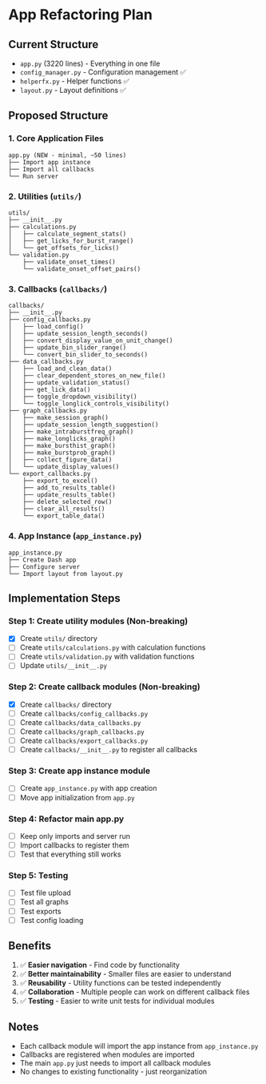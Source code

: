 # App Refactoring Plan

## Current Structure
- `app.py` (3220 lines) - Everything in one file
- `config_manager.py` - Configuration management ✅
- `helperfx.py` - Helper functions ✅
- `layout.py` - Layout definitions ✅

## Proposed Structure

### 1. Core Application Files
```
app.py (NEW - minimal, ~50 lines)
├── Import app instance
├── Import all callbacks
└── Run server
```

### 2. Utilities (`utils/`)
```
utils/
├── __init__.py
├── calculations.py
│   ├── calculate_segment_stats()
│   ├── get_licks_for_burst_range()
│   └── get_offsets_for_licks()
└── validation.py
    ├── validate_onset_times()
    └── validate_onset_offset_pairs()
```

### 3. Callbacks (`callbacks/`)
```
callbacks/
├── __init__.py
├── config_callbacks.py
│   ├── load_config()
│   ├── update_session_length_seconds()
│   ├── convert_display_value_on_unit_change()
│   ├── update_bin_slider_range()
│   └── convert_bin_slider_to_seconds()
├── data_callbacks.py
│   ├── load_and_clean_data()
│   ├── clear_dependent_stores_on_new_file()
│   ├── update_validation_status()
│   ├── get_lick_data()
│   ├── toggle_dropdown_visibility()
│   └── toggle_longlick_controls_visibility()
├── graph_callbacks.py
│   ├── make_session_graph()
│   ├── update_session_length_suggestion()
│   ├── make_intraburstfreq_graph()
│   ├── make_longlicks_graph()
│   ├── make_bursthist_graph()
│   ├── make_burstprob_graph()
│   ├── collect_figure_data()
│   └── update_display_values()
└── export_callbacks.py
    ├── export_to_excel()
    ├── add_to_results_table()
    ├── update_results_table()
    ├── delete_selected_row()
    ├── clear_all_results()
    └── export_table_data()
```

### 4. App Instance (`app_instance.py`)
```
app_instance.py
├── Create Dash app
├── Configure server
└── Import layout from layout.py
```

## Implementation Steps

### Step 1: Create utility modules (Non-breaking)
- [x] Create `utils/` directory
- [ ] Create `utils/calculations.py` with calculation functions
- [ ] Create `utils/validation.py` with validation functions
- [ ] Update `utils/__init__.py`

### Step 2: Create callback modules (Non-breaking)
- [x] Create `callbacks/` directory
- [ ] Create `callbacks/config_callbacks.py`
- [ ] Create `callbacks/data_callbacks.py`
- [ ] Create `callbacks/graph_callbacks.py`
- [ ] Create `callbacks/export_callbacks.py`
- [ ] Create `callbacks/__init__.py` to register all callbacks

### Step 3: Create app instance module
- [ ] Create `app_instance.py` with app creation
- [ ] Move app initialization from `app.py`

### Step 4: Refactor main app.py
- [ ] Keep only imports and server run
- [ ] Import callbacks to register them
- [ ] Test that everything still works

### Step 5: Testing
- [ ] Test file upload
- [ ] Test all graphs
- [ ] Test exports
- [ ] Test config loading

## Benefits
1. ✅ **Easier navigation** - Find code by functionality
2. ✅ **Better maintainability** - Smaller files are easier to understand
3. ✅ **Reusability** - Utility functions can be tested independently
4. ✅ **Collaboration** - Multiple people can work on different callback files
5. ✅ **Testing** - Easier to write unit tests for individual modules

## Notes
- Each callback module will import the app instance from `app_instance.py`
- Callbacks are registered when modules are imported
- The main `app.py` just needs to import all callback modules
- No changes to existing functionality - just reorganization
